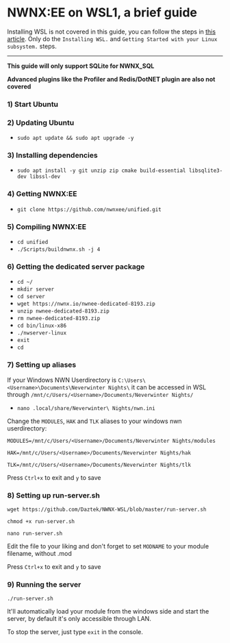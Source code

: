 # NWNX:EE on WSL1, a brief guide

Installing WSL is not covered in this guide, you can follow the steps in [this article](https://www.computerhope.com/issues/ch001879.htm). Only do the `Installing WSL.` and `Getting Started with your Linux subsystem.` steps.

---

**This guide will only support SQLite for NWNX_SQL**

**Advanced plugins like the Profiler and Redis/DotNET plugin are also not covered**

### 1) Start Ubuntu

### 2) Updating Ubuntu 

- `sudo apt update && sudo apt upgrade -y`

### 3) Installing dependencies 

- `sudo apt install -y git unzip zip cmake build-essential libsqlite3-dev libssl-dev`

### 4) Getting NWNX:EE

- `git clone https://github.com/nwnxee/unified.git`

### 5) Compiling NWNX:EE

- `cd unified`
- `./Scripts/buildnwnx.sh -j 4`

### 6) Getting the dedicated server package

- `cd ~/`
- `mkdir server`
- `cd server`
- `wget https://nwnx.io/nwnee-dedicated-8193.zip`
- `unzip nwnee-dedicated-8193.zip`
- `rm nwnee-dedicated-8193.zip`
- `cd bin/linux-x86`
- `./nwserver-linux`
- `exit`
- `cd`

### 7) Setting up aliases 

If your Windows NWN Userdirectory is `C:\Users\<Username>\Documents\Neverwinter Nights\` it can be accessed in WSL through `/mnt/c/Users/<Username>/Documents/Neverwinter Nights/`

- `nano .local/share/Neverwinter\ Nights/nwn.ini`

Change the `MODULES`, `HAK` and `TLK` aliases to your windows nwn userdirectory:

`MODULES=/mnt/c/Users/<Username>/Documents/Neverwinter Nights/modules`

`HAK=/mnt/c/Users/<Username>/Documents/Neverwinter Nights/hak`

`TLK=/mnt/c/Users/<Username>/Documents/Neverwinter Nights/tlk`

Press `Ctrl+x` to exit and `y` to save

### 8) Setting up run-server.sh

`wget https://github.com/Daztek/NWNX-WSL/blob/master/run-server.sh`

`chmod +x run-server.sh`

`nano run-server.sh`

Edit the file to your liking and don't forget to set `MODNAME` to your module filename, without .mod

Press `Ctrl+x` to exit and `y` to save

### 9) Running the server

`./run-server.sh`

It'll automatically load your module from the windows side and start the server, by default it's only accessible through LAN.

To stop the server, just type `exit` in the console.




 




 

